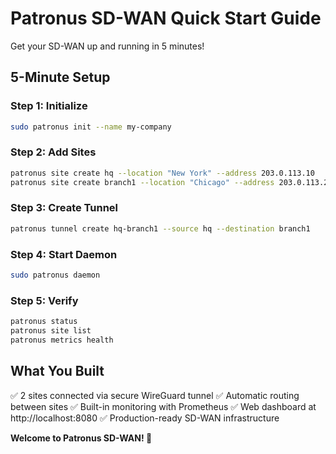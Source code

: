 # Patronus SD-WAN Quick Start Guide

Get your SD-WAN up and running in 5 minutes!

## 5-Minute Setup

### Step 1: Initialize
```bash
sudo patronus init --name my-company
```

### Step 2: Add Sites
```bash
patronus site create hq --location "New York" --address 203.0.113.10
patronus site create branch1 --location "Chicago" --address 203.0.113.20
```

### Step 3: Create Tunnel
```bash
patronus tunnel create hq-branch1 --source hq --destination branch1
```

### Step 4: Start Daemon
```bash
sudo patronus daemon
```

### Step 5: Verify
```bash
patronus status
patronus site list
patronus metrics health
```

## What You Built

✅ 2 sites connected via secure WireGuard tunnel
✅ Automatic routing between sites
✅ Built-in monitoring with Prometheus
✅ Web dashboard at http://localhost:8080
✅ Production-ready SD-WAN infrastructure

**Welcome to Patronus SD-WAN! 🚀**
